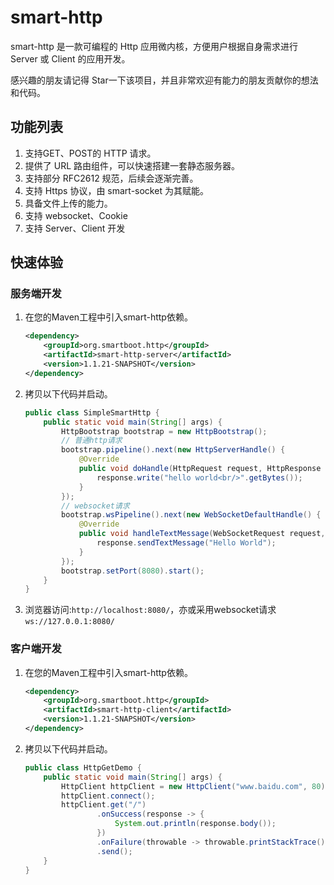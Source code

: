 # smart-http
smart-http 是一款可编程的 Http 应用微内核，方便用户根据自身需求进行 Server 或 Client 的应用开发。

感兴趣的朋友请记得 Star一下该项目，并且非常欢迎有能力的朋友贡献你的想法和代码。
## 功能列表
1. 支持GET、POST的 HTTP 请求。
2. 提供了 URL 路由组件，可以快速搭建一套静态服务器。
3. 支持部分 RFC2612 规范，后续会逐渐完善。
4. 支持 Https 协议，由 smart-socket 为其赋能。
5. 具备文件上传的能力。
6. 支持 websocket、Cookie
7. 支持 Server、Client 开发

## 快速体验
### 服务端开发
1. 在您的Maven工程中引入smart-http依赖。
    ```xml
    <dependency>
        <groupId>org.smartboot.http</groupId>
        <artifactId>smart-http-server</artifactId>
        <version>1.1.21-SNAPSHOT</version>
    </dependency>
    ```
2. 拷贝以下代码并启动。
    ```java
    public class SimpleSmartHttp {
        public static void main(String[] args) {
            HttpBootstrap bootstrap = new HttpBootstrap();
            // 普通http请求
            bootstrap.pipeline().next(new HttpServerHandle() {
                @Override
                public void doHandle(HttpRequest request, HttpResponse response) throws IOException {
                    response.write("hello world<br/>".getBytes());
                }
            });
            // websocket请求
            bootstrap.wsPipeline().next(new WebSocketDefaultHandle() {
                @Override
                public void handleTextMessage(WebSocketRequest request, WebSocketResponse response, String data) {
                    response.sendTextMessage("Hello World");
                }
            });
            bootstrap.setPort(8080).start();
        }
    }
    ```
3. 浏览器访问:`http://localhost:8080/`，亦或采用websocket请求`ws://127.0.0.1:8080/`

### 客户端开发
1. 在您的Maven工程中引入smart-http依赖。
    ```xml
    <dependency>
        <groupId>org.smartboot.http</groupId>
        <artifactId>smart-http-client</artifactId>
        <version>1.1.21-SNAPSHOT</version>
    </dependency>
    ```
2. 拷贝以下代码并启动。
    ```java
    public class HttpGetDemo {
        public static void main(String[] args) {
            HttpClient httpClient = new HttpClient("www.baidu.com", 80);
            httpClient.connect();
            httpClient.get("/")
                    .onSuccess(response -> {
                        System.out.println(response.body());
                    })
                    .onFailure(throwable -> throwable.printStackTrace())
                    .send();
        }
    }
    ```


